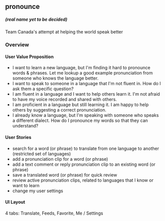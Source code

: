 ## pronounce
##### (real name yet to be decided)

Team Canada's attempt at helping the world speak better


### Overview

#### User Value Proposition

+ I want to learn a new language, but I'm finding it hard to pronounce words & phrases. Let me lookup a good example pronunciation from someone who knows the language better.
+ I want to speak to someone in a language that I'm not fluent in. How do I ask them a specific question?
+ I am fluent in a language and I want to help others learn it. I'm not afraid to have my voice recorded and shared with others.
+ I am proficient in a language but still learning it. I am happy to help others by suggesting a correct pronunciation.
+ I already know a language, but I'm speaking with someone who speaks a different dialect. How do I pronounce my words so that they can understand?

#### User Stories

+ search for a word (or phrase) to translate from one language to another (restricted set of languages)
+ add a pronunciation clip for a word (or phrase)
+ add a text comment or reply pronunciation clip to an existing word (or phrase)
+ save a translated word (or phrase) for quick review
+ review active pronunciation clips, related to languages that I know or want to learn
+ change my user settings

#### UI Layout


4 tabs: Translate, Feeds, Favorite, Me / Settings
